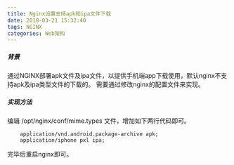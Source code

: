```yaml
---
title: Nginx设置支持apk和ipa文件下载
date: 2018-03-21 15:32:40
tags: NGINX
categories: Web架构
---
```

##### 背景 #####
通过NGINX部署apk文件及ipa文件，以提供手机端app下载使用，默认nginx不支持apk及ipa类型文件的下载的。
需要通过修改nginx的配置文件来实现。

#####  实现方法 #####
编辑 /opt/nginx/conf/mime.types 文件，增加如下两行代码即可。
```shell
    application/vnd.android.package-archive apk;
    application/iphone pxl ipa;
```
完毕后重启nginx即可。
